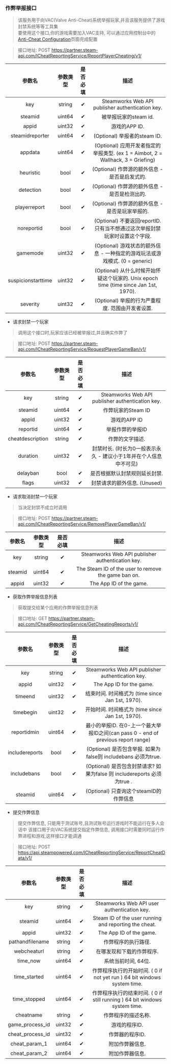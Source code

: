 ### 作弊举报接口
> 该服务用于向VAC(Valve Anti-Cheat)系统举报玩家,并且该服务提供了游戏封禁系统等等工具集  
  要使用这个接口,你的游戏需要加入VAC支持, 可以通过应用控制台中的[Anti-Cheat Configuration](https://partner.steamgames.com/apps/vac/)页面完成配置

> 接口地址: POST https://partner.steam-api.com/ICheatReportingService/ReportPlayerCheating/v1/

| 参数名 | 参数类型 | 是否必填 | 描述 |
|:---:|:---:|:---:|:---:|
|key	|string	|✔	|Steamworks Web API publisher authentication key.
|steamid	|uint64	|✔|	被举报玩家的steam id.
|appid	|uint32	|✔	|游戏的APP ID.
|steamidreporter|	uint64|	✔	|(Optional) 举报者的steam ID.
|appdata|	uint64	|✔|	(Optional) 应用开发者指定的举报类型. (ex 1 = Aimbot, 2 = Wallhack, 3 = Griefing)
|heuristic	|bool	|✔	|(Optional) 作弊源的额外信息 - 是否是启发式的.
|detection|	bool	|✔|	(Optional) 作弊源的额外信息 - 是否是检测出的.
|playerreport	|bool	|✔|	(Optional) 作弊源的额外信息 - 是否是玩家举报的.
|noreportid|	bool	|✔|	(Optional) 不要返回reportID. 只有当不想通过这次举报封禁玩家时设置这个字段.
|gamemode	|uint32	|✔|	(Optional) 游戏状态的额外信息 - 一种指定的游戏玩法或游戏模式. (0 = generic)
|suspicionstarttime|	uint32	|✔|	(Optional) 从什么时候开始怀疑这个玩家的. Unix epoch time (time since Jan 1st, 1970).
|severity|	uint32	|✔|	(Optional) 举报的行为严重程度. 范围由开发者设置.


- 请求封禁一个玩家
> 调用这个接口时,玩家应该已经被举报过,并且确实作弊了  

> 接口地址: POST https://partner.steam-api.com/ICheatReportingService/RequestPlayerGameBan/v1/  

| 参数名 | 参数类型 | 是否必填 | 描述 |
|:---:|:---:|:---:|:---:|
|key|	string|	✔	|Steamworks Web API publisher authentication key.
|steamid	|uint64|	✔|作弊玩家的Steam ID
|appid|	uint32|	✔	|游戏的APP ID
|reportid	|uint64	|✔	|举报作弊的举报ID
|cheatdescription|	string|	✔	|作弊的文字描述.
|duration|	uint32|	✔|封禁时长. (时长为0一般表示永久 - 建议小于1年并在个人信息中不可见)
|delayban|	bool	|✔|	是否根据默认封禁规则延长封禁.
|flags| 	uint32	|✔|	封禁请求的额外信息. (Unused)

- 请求取消封禁一个玩家
> 当决定封禁不成立时调用  

> 接口地址: POST https://partner.steam-api.com/ICheatReportingService/RemovePlayerGameBan/v1/

| 参数名 | 参数类型 | 是否必填 | 描述 |
|:---:|:---:|:---:|:---:|
|key	|string	|✔|	Steamworks Web API publisher authentication key.
|steamid|	uint64	|✔|	The Steam ID of the user to remove the game ban on.
|appid	|uint32	|✔|	The App ID of the game.

- 获取作弊举报信息列表  
> 获取提交给某个应用的作弊举报信息列表  

> 接口地址: GET https://partner.steam-api.com/ICheatReportingService/GetCheatingReports/v1/

| 参数名 | 参数类型 | 是否必填 | 描述 |
|:---:|:---:|:---:|:---:|
key|string|✔|Steamworks Web API publisher authentication key.
appid|uint32|✔|The App ID for the game.
timeend|uint32|✔|结束时间. 时间格式为 (time since Jan 1st, 1970).
timebegin|uint32|✔|开始时间. 时间格式为 (time since Jan 1st, 1970).
reportidmin|uint64|✔|最小的举报ID. 在0-上一个最大举报ID之间(can pass 0 - end of previous report range)
includereports|bool|✔|(Optional) 是否包含举报. 如果为false则 includebans 必须为true.
includebans|bool|✔|(Optional) 是否包含封禁请求? 如果为false 则 includereports 必须为true .
steamid|uint64|✔|(Optional) 只查询这个steamID的作弊信息

- 提交作弊信息  
> 提交作弊信息, 只能用于测试账号,且测试账号运行游戏时不能运行在多人会话中 
  该接口用于向VAC系统提交指定作弊信息, 调用接口时需要同时运行作弊进程和游戏,这样接口才能调通 

> 接口地址: POST https://api.steampowered.com/ICheatReportingService/ReportCheatData/v1/


| 参数名 | 参数类型 | 是否必填 | 描述 |
|:---:|:---:|:---:|:---:|
key|string|✔|Steamworks Web API user authentication key.
steamid|uint64|✔|Steam ID of the user running and reporting the cheat.
appid|uint32|✔|The App ID of the game.
pathandfilename|string|✔|作弊程序的执行路径.
webcheaturl|string|✔|在哪发现和下载的作弊程序.
time_now|uint64|✔|系统当前时间, 64位.
time_started|uint64|✔|作弊程序执行的开始时间. ( 0 if not yet run ) 64 bit windows system time.
time_stopped|uint64|✔|作弊程序执行的结束时间. ( 0 if still running ) 64 bit windows system time.
cheatname|string|✔|作弊程序的描述名称.
game_process_id|uint32|✔|游戏的程序ID.
cheat_process_id|uint32|✔|作弊器的程序ID.
cheat_param_1|uint64|✔|附加作弊器信息.
cheat_param_2|uint64|✔|附加作弊器信息.